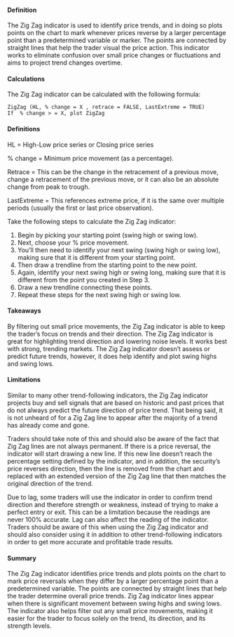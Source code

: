 #### Definition

The Zig Zag indicator is used to identify price trends, and in doing so plots points on the chart to mark whenever prices reverse by a larger percentage point than a predetermined variable or marker. The points are connected by straight lines that help the trader visual the price action. This indicator works to eliminate confusion over small price changes or fluctuations and aims to project trend changes overtime.

#### Calculations

The Zig Zag indicator can be calculated with the following formula:

```
ZigZag (HL, % change = X , retrace = FALSE, LastExtreme = TRUE)
If  % change > = X, plot ZigZag
```

#### Definitions

HL = High-Low price series or Closing price series

% change = Minimum price movement (as a percentage).

Retrace = This can be the change in the retracement of a previous move, change a retracement of the previous move, or it can also be an absolute change from peak to trough.

LastExtreme = This references extreme price, if it is the same over multiple periods (usually the first or last price observation).

Take the following steps to calculate the Zig Zag indicator:

1. Begin by picking your starting point (swing high or swing low).
2. Next, choose your % price movement.
3. You’ll then need to identify your next swing (swing high or swing low), making sure that it is different from your starting point.
4. Then draw a trendline from the starting point to the new point.
5. Again, identify your next swing high or swing long, making sure that it is different from the point you created in Step 3.
6. Draw a new trendline connecting these points.
7. Repeat these steps for the next swing high or swing low.

#### Takeaways

By filtering out small price movements, the Zig Zag indicator is able to keep the trader’s focus on trends and their direction. The Zig Zag indicator is great for highlighting trend direction and lowering noise levels. It works best with strong, trending markets. The Zig Zag indicator doesn’t assess or predict future trends, however, it does help identify and plot swing highs and swing lows.

#### Limitations

Similar to many other trend-following indicators, the Zig Zag indicator projects buy and sell signals that are based on historic and past prices that do not always predict the future direction of price trend. That being said, it is not unheard of for a Zig Zag line to appear after the majority of a trend has already come and gone.

Traders should take note of this and should also be aware of the fact that Zig Zag lines are not always permanent. If there is a price reversal, the indicator will start drawing a new line. If this new line doesn’t reach the percentage setting defined by the indicator, and in addition, the security’s price reverses direction, then the line is removed from the chart and replaced with an extended version of the Zig Zag line that then matches the original direction of the trend.

Due to lag, some traders will use the indicator in order to confirm trend direction and therefore strength or weakness, instead of trying to make a perfect entry or exit. This can be a limitation because the readings are never 100% accurate. Lag can also affect the reading of the indicator. Traders should be aware of this when using the Zig Zag indicator and should also consider using it in addition to other trend-following indicators in order to get more accurate and profitable trade results.

#### Summary

The Zig Zag indicator identifies price trends and plots points on the chart to mark price reversals when they differ by a larger percentage point than a predetermined variable. The points are connected by straight lines that help the trader determine overall price trends. Zig Zag indicator lines appear when there is significant movement between swing highs and swing lows. The indicator also helps filter out any small price movements, making it easier for the trader to focus solely on the trend, its direction, and its strength levels.